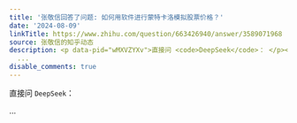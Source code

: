 ```yaml
---
title: '张敬信回答了问题: 如何用软件进行蒙特卡洛模拟股票价格？'
date: '2024-08-09'
linkTitle: https://www.zhihu.com/question/663426940/answer/3589071968
source: 张敬信的知乎动态
description: <p data-pid="wMXVZYXv">直接问 <code>DeepSeek</code>： </p><figure data-size="normal"></figure>
  ...
disable_comments: true
---
```

<p data-pid="wMXVZYXv">直接问 <code>DeepSeek</code>： </p><figure data-size="normal"></figure> ...